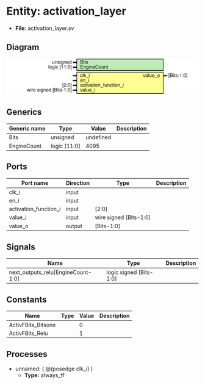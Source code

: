 
# Entity: activation_layer 
- **File**: activation_layer.sv

## Diagram
![Diagram](activation_layer.svg "Diagram")
## Generics

| Generic name | Type         | Value     | Description |
| ------------ | ------------ | --------- | ----------- |
| Bits         | unsigned     | undefined |             |
| EngineCount  | logic [11:0] | 4095      |             |

## Ports

| Port name             | Direction | Type                    | Description |
| --------------------- | --------- | ----------------------- | ----------- |
| clk_i                 | input     |                         |             |
| en_i                  | input     |                         |             |
| activation_function_i | input     | [2:0]                   |             |
| value_i               | input     | wire signed  [Bits-1:0] |             |
| value_o               | output    | [Bits-1:0]              |             |

## Signals

| Name                               | Type                    | Description |
| ---------------------------------- | ----------------------- | ----------- |
| next_outputs_relu[EngineCount-1:0] | logic signed [Bits-1:0] |             |

## Constants

| Name               | Type | Value | Description |
| ------------------ | ---- | ----- | ----------- |
| ActivFBits_Bitsone |      | 0     |             |
| ActivFBits_Relu    |      | 1     |             |

## Processes
- unnamed: ( @(posedge clk_i) )
  - **Type:** always_ff

